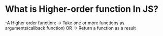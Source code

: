 # What is Higher-order function In JS?

-A Higher order function:
    -> Take one or more functions as arguments(callback function) OR
    -> Return a function as a result